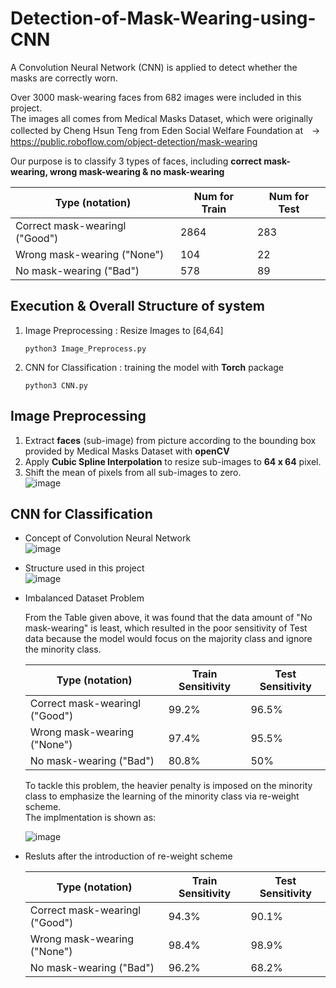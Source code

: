 # Detection-of-Mask-Wearing-using-CNN

A Convolution Neural Network (CNN) is applied to detect whether the masks are correctly worn.  
  
  
Over 3000 mask-wearing faces from 682 images were included in this project.  
The images all comes from Medical Masks Dataset, which were originally collected by Cheng Hsun Teng from Eden Social Welfare Foundation at　-> https://public.roboflow.com/object-detection/mask-wearing  

  
Our purpose is to classify 3 types of faces, including **correct mask-wearing, wrong mask-wearing & no mask-wearing**  
  
| Type (notation)                    | Num for Train | Num for Test |
| ---------------------------------- | ------------- |------------- |
| Correct mask-wearingl ("Good")     |         2864  |          283 |
| Wrong mask-wearing ("None")        |           104 |           22 |
| No mask-wearing ("Bad")            |          578  |           89 |
  
  
## Execution & Overall Structure of system  
 1. Image Preprocessing : Resize Images to [64,64]  
    ```
    python3 Image_Preprocess.py
    ```
 3. CNN for Classification : training the model with **Torch** package    
    ```
    python3 CNN.py
    ```

## Image Preprocessing  
  1. Extract **faces** (sub-image) from picture according to the bounding box provided by Medical Masks Dataset with **openCV**
  2. Apply **Cubic Spline Interpolation** to resize sub-images to **64 x 64** pixel. 
  3. Shift the mean of pixels from all sub-images to zero.  
    ![image](https://user-images.githubusercontent.com/78803926/132660769-5d42f189-0f19-435e-a9d3-8df4bdb3d6b4.png)
    
## CNN for Classification  
  - Concept of Convolution Neural Network  
    ![image](https://user-images.githubusercontent.com/78803926/132662703-b544ad04-f26c-40ef-83e2-5115992ce4b1.png)
      
  - Structure used in this project  
    ![image](https://user-images.githubusercontent.com/78803926/132662368-35660dbd-b885-4611-84db-b86b8a8ad8d7.png)  
      
  - Imbalanced Dataset Problem  
    
    From the Table given above, it was found that the data amount of "No mask-wearing" is least, which resulted in the poor sensitivity of Test data because the model would focus on the majority class and ignore the minority class.  
      
    | Type (notation)                    | Train Sensitivity | Test Sensitivity |
    | ---------------------------------- | ----------------- |----------------- |
    | Correct mask-wearingl ("Good")     |             99.2% |            96.5% |
    | Wrong mask-wearing ("None")        |             97.4% |            95.5% |
    | No mask-wearing ("Bad")            |             80.8% |              50% |  
    
    To tackle this problem, the heavier penalty is imposed on the minority class to emphasize the learning of the minority class via re-weight scheme.  
    The implmentation is shown as:  
    
    ![image](https://user-images.githubusercontent.com/78803926/132667884-507c7455-61fd-4f03-aa5b-a331197bc49a.png)  
      
  - Resluts after the introduction of re-weight scheme
      
      
    | Type (notation)                    | Train Sensitivity | Test Sensitivity |
    | ---------------------------------- | ----------------- |----------------- |
    | Correct mask-wearingl ("Good")     |             94.3% |            90.1% |
    | Wrong mask-wearing ("None")        |             98.4% |            98.9% |
    | No mask-wearing ("Bad")            |             96.2% |            68.2% |  
    
      



